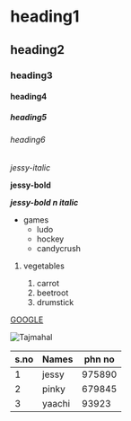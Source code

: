 # heading1
## heading2
### heading3
#### heading4
##### heading5
###### heading6

*jessy-italic*

**jessy-bold**

***jessy-bold n italic***
* games
  * ludo
  * hockey
  * candycrush
 
1. vegetables

    1. carrot
    2. beetroot
    3. drumstick

[GOOGLE](https://www.google.co.in/)

![Tajmahal](https://th-thumbnailer.cdn-si-edu.com/CbddkFFO3OB80rRz83Iiuf-Z0FY=/1000x750/filters:no_upscale():focal(1471x1061:1472x1062)/https://tf-cmsv2-smithsonianmag-media.s3.amazonaws.com/filer/b6/30/b630b48b-7344-4661-9264-186b70531bdc/istock-478831658.jpg)

s.no|Names|phn no
----|-----|------
1|jessy|975890
2|pinky|679845
3|yaachi|93923
